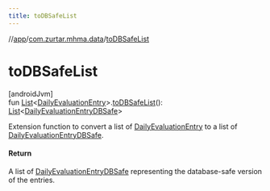 ```yaml
---
title: toDBSafeList
---
```

//[app](../../index.html)/[com.zurtar.mhma.data](index.html)/[toDBSafeList](to-d-b-safe-list.html)



# toDBSafeList



[androidJvm]\
fun [List](https://kotlinlang.org/api/core/kotlin-stdlib/kotlin.collections/-list/index.html)&lt;[DailyEvaluationEntry](-daily-evaluation-entry/index.html)&gt;.[toDBSafeList](to-d-b-safe-list.html)(): [List](https://kotlinlang.org/api/core/kotlin-stdlib/kotlin.collections/-list/index.html)&lt;[DailyEvaluationEntryDBSafe](-daily-evaluation-entry-d-b-safe/index.html)&gt;



Extension function to convert a list of [DailyEvaluationEntry](-daily-evaluation-entry/index.html) to a list of [DailyEvaluationEntryDBSafe](-daily-evaluation-entry-d-b-safe/index.html).



#### Return



A list of [DailyEvaluationEntryDBSafe](-daily-evaluation-entry-d-b-safe/index.html) representing the database-safe version of the entries.




